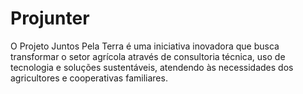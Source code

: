 # Projunter
O Projeto Juntos Pela Terra é uma iniciativa inovadora que busca transformar o setor agrícola através de consultoria técnica, uso de tecnologia e soluções sustentáveis, atendendo às necessidades dos agricultores e cooperativas familiares.
